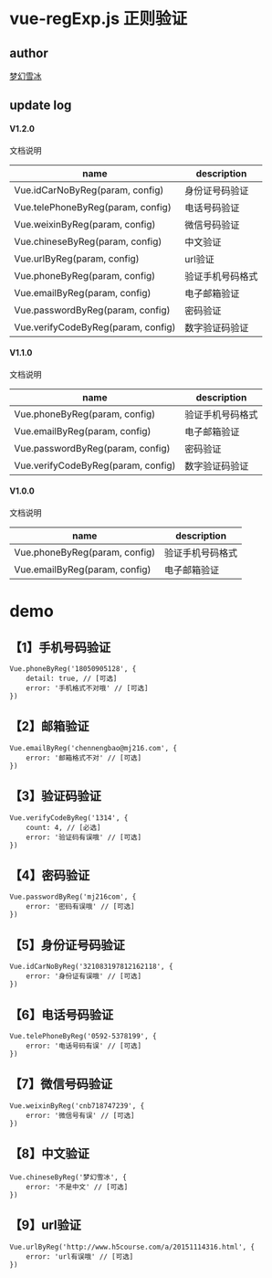 # vue-regExp.js 正则验证 #
## author ##
[梦幻雪冰](https://github.com/chennengbao)
## update log

#### V1.2.0 ####
 文档说明
 
  |  name | description  |
| ------------ | ------------ |
|Vue.idCarNoByReg(param, config)|身份证号码验证|
|Vue.telePhoneByReg(param, config)|电话号码验证|
|Vue.weixinByReg(param, config)|微信号码验证|
|Vue.chineseByReg(param, config)|中文验证|
|Vue.urlByReg(param, config)|url验证|
|Vue.phoneByReg(param, config) | 验证手机号码格式  |
|Vue.emailByReg(param, config)  | 电子邮箱验证  |
|Vue.passwordByReg(param, config)|密码验证|
|Vue.verifyCodeByReg(param, config)|数字验证码验证|

#### V1.1.0 ####
 文档说明
 
  |  name | description  |
| ------------ | ------------ |
|  Vue.phoneByReg(param, config) | 验证手机号码格式  |
| Vue.emailByReg(param, config)  | 电子邮箱验证  |
|Vue.passwordByReg(param, config)|密码验证|
|Vue.verifyCodeByReg(param, config)|数字验证码验证|

#### V1.0.0 ####
文档说明

 |  name | description  |
| ------------ | ------------ |
|  Vue.phoneByReg(param, config) | 验证手机号码格式  |
| Vue.emailByReg(param, config)  | 电子邮箱验证  |

# demo #

## 【1】手机号码验证 ##

	Vue.phoneByReg('18050905128', {
		detail: true, // [可选]
		error: '手机格式不对哦' // [可选]
	})

## 【2】邮箱验证 ##

	Vue.emailByReg('chennengbao@mj216.com', {
	    error: '邮箱格式不对' // [可选]
	})

## 【3】验证码验证 ##

	Vue.verifyCodeByReg('1314', {
	    count: 4, // [必选]
	    error: '验证码有误哦' // [可选]
	})

## 【4】密码验证 ##

	Vue.passwordByReg('mj216com', {
	    error: '密码有误哦' // [可选]
	})
	
## 【5】身份证号码验证 ##

	Vue.idCarNoByReg('321083197812162118', {
		error: '身份证有误哦' // [可选]
	})

## 【6】电话号码验证 ##

	Vue.telePhoneByReg('0592-5378199', {
		error: '电话号码有误' // [可选]
	})

## 【7】微信号码验证 ##

	Vue.weixinByReg('cnb718747239', {
		error: '微信号有误' // [可选]
	})

## 【8】中文验证 ##

	Vue.chineseByReg('梦幻雪冰', {
		error: '不是中文' // [可选]
	})

## 【9】url验证 ##

	Vue.urlByReg('http://www.h5course.com/a/20151114316.html', {
		error: 'url有误哦' // [可选]
	})